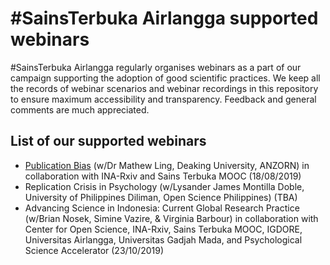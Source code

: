 # #SainsTerbuka Airlangga supported webinars

#SainsTerbuka Airlangga regularly organises webinars as a part of our campaign supporting the adoption of good scientific practices. We keep all the records of webinar scenarios and webinar recordings in this repository to ensure maximum accessibility and transparency. Feedback and general comments are much appreciated.

## List of our supported webinars
* [Publication Bias](https://github.com/sainsterbukaUA/webinar-impromptu/blob/master/pub-bias-Mathew-Ling.Rmd) (w/Dr Mathew Ling, Deaking University, ANZORN) in collaboration with INA-Rxiv and Sains Terbuka MOOC (18/08/2019)
* Replication Crisis in Psychology (w/Lysander James Montilla Doble, University of Philippines Diliman, Open Science Philippines) (TBA)
* Advancing Science in Indonesia: Current Global Research Practice (w/Brian Nosek, Simine Vazire, & Virginia Barbour) in collaboration with Center for Open Science, INA-Rxiv, Sains Terbuka MOOC, IGDORE, Universitas Airlangga, Universitas Gadjah Mada, and Psychological Science Accelerator (23/10/2019)
